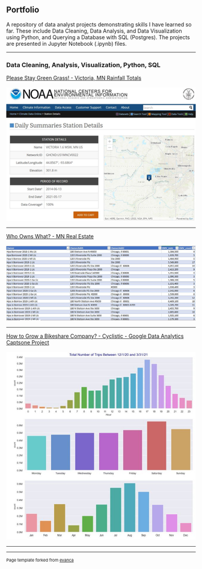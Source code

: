 ## Portfolio
A repository of data analyst projects demonstrating skills I have learned so far. These include Data Cleaning, Data Analysis, and Data Visualization using Python, and Querying a Database with SQL (Postgres). The projects are presented in Jupyter Notebook (.ipynb) files.

---

### Data Cleaning, Analysis, Visualization, Python, SQL

[Please Stay Green Grass! - Victoria, MN Rainfall Totals](https://github.com/jsamstad/VictoriaMNRainfall)
\
\
<img src="images/noaa.jpg?raw=true"/>

---
[Who Owns What? - MN Real Estate](https://github.com/jsamstad/TCRealEstate)
\
\
<img src="images/mnrealestate.JPG?raw=true"/>

---
[How to Grow a Bikeshare Company? - Cyclistic - Google Data Analytics Captsone Project](https://github.com/jsamstad/Google-Case-Study)
\
\
<img src="images/bikeshare.JPG?raw=true"/>

---



---
<p style="font-size:11px">Page template forked from <a href="https://github.com/evanca/quick-portfolio">evanca</a></p>
<!-- Remove above link if you don't want to attibute -->
